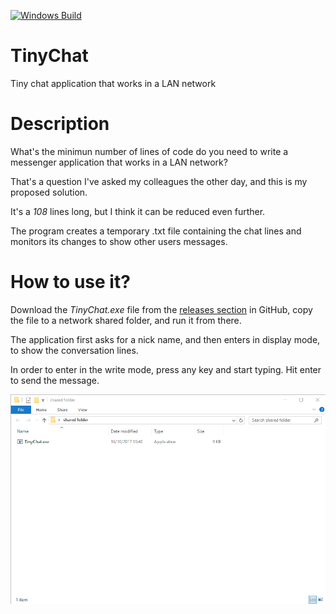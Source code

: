 [![Windows Build](https://ci.appveyor.com/api/projects/status/github/crisfervil/tinychat?svg=true)](https://ci.appveyor.com/project/crisfervil/tinychat)

# TinyChat
Tiny chat application that works in a LAN network

# Description
What's the minimun number of lines of code do you need to write a messenger application that works in a LAN network?

That's a question I've asked my colleagues the other day, and this is my proposed solution. 

It's a *108* lines long, but I think it can be reduced even further. 

The program creates a temporary .txt file containing the chat lines and monitors its changes to show other users messages.

# How to use it?

Download the *TinyChat.exe* file from the [releases section](https://github.com/crisfervil/TinyChat/releases) in GitHub, copy the file to a network shared folder, and run it from there.

The application first asks for a nick name, and then enters in display mode, to show the conversation lines. 

In order to enter in the write mode, press any key and start typing. Hit enter to send the message. 

![Demo image](img/demo.gif "Demo image")